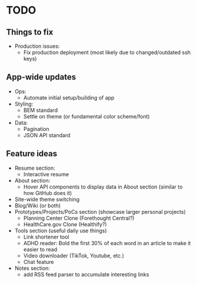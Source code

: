 # TODO

## Things to fix

- Production issues:
  - Fix production deployment (most likely due to changed/outdated ssh keys)

## App-wide updates

- Ops:
  - Automate initial setup/building of app
- Styling:
  - BEM standard
  - Settle on theme (or fundamental color scheme/font)
- Data:
  - Pagination
  - JSON API standard

## Feature ideas

- Resume section:
  - Interactive resume
- About section:
  - Hover API components to display data in About section (similar to how GitHub does it)
- Site-wide theme switching
- Blog/Wiki (or both)
- Prototypes/Projects/PoCs section (showcase larger personal projects)
  - Planning Center Clone (Forethought Central?)
  - HealthCare.gov Clone (Healthify?)
- Tools section (useful daily use things)
  - Link shortener tool
  - ADHD reader: Bold the first 30% of each word in an article to make it easier to read
  - Video downloader (TikTok, Youtube, etc.)
  - Chat feature
- Notes section:
  - add RSS feed parser to accumulate interesting links
